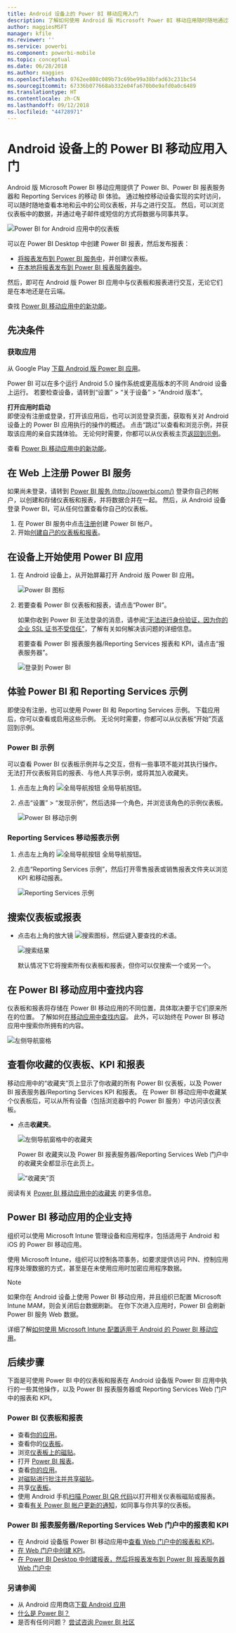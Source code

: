 ```yaml
---
title: Android 设备上的 Power BI 移动应用入门
description: 了解如何使用 Android 版 Microsoft Power BI 移动应用随时随地通过移动设备访问本地和云中的业务信息。
author: maggiesMSFT
manager: kfile
ms.reviewer: ''
ms.service: powerbi
ms.component: powerbi-mobile
ms.topic: conceptual
ms.date: 06/28/2018
ms.author: maggies
ms.openlocfilehash: 0762ee808c089b73c69be99a38bfad63c231bc54
ms.sourcegitcommit: 67336b077668ab332e04fa670b0e9afd0a0c6489
ms.translationtype: HT
ms.contentlocale: zh-CN
ms.lasthandoff: 09/12/2018
ms.locfileid: "44728971"
---
```

# <a name="get-started-with-the-power-bi-mobile-app-on-android-devices"></a>Android 设备上的 Power BI 移动应用入门
Android 版 Microsoft Power BI 移动应用提供了 Power BI、Power BI 报表服务器和 Reporting Services 的移动 BI 体验。 通过触控移动设备实现的实时访问，可以随时随地查看本地和云中的公司仪表板，并与之进行交互。 然后，可以浏览仪表板中的数据，并通过电子邮件或短信的方式将数据与同事共享。 

![Power BI for Android 应用中的仪表板](./media/mobile-android-app-get-started/power-bi-android-dashboard-optimized-090117.png)

可以在 Power BI Desktop 中创建 Power BI 报表，然后发布报表：

* [将报表发布到 Power BI 服务中](../../power-bi-overview.md)，并创建仪表板。
* [在本地将报表发布到 Power BI 报表服务器中](../../report-server/quickstart-create-powerbi-report.md)。

然后，即可在 Android 版 Power BI 应用中与仪表板和报表进行交互，无论它们是在本地还是在云端。

查找 [Power BI 移动应用中的新功能](../../mobile-whats-new-in-the-mobile-apps.md)。

## <a name="prerequisites"></a>先决条件

### <a name="get-the-app"></a>获取应用

从 Google Play [下载 Android 版 Power BI 应用](http://go.microsoft.com/fwlink/?LinkID=544867)。
  
Power BI 可以在多个运行 Android 5.0 操作系统或更高版本的不同 Android 设备上运行。 若要检查设备，请转到“设置” > “关于设备” > “Android 版本”。 

**打开应用时启动**    
即使没有注册或登录，打开该应用后，也可以浏览登录页面，获取有关对 Android 设备上的 Power BI 应用执行的操作的概述。 点击“跳过”以查看和浏览示例，并获取该应用的亲自实践体验。 无论何时需要，你都可以从仪表板主页[返回到示例](mobile-android-app-get-started.md#try-the-power-bi-and-reporting-services-samples)。

查看 [Power Bi 移动应用中的新功能](../../mobile-whats-new-in-the-mobile-apps.md)。

## <a name="sign-up-for-the-power-bi-service-on-the-web"></a>在 Web 上注册 Power BI 服务
如果尚未登录，请转到 [Power BI 服务 (http://powerbi.com/)](http://powerbi.com/) 登录你自己的帐户，以创建和存储仪表板和报表，并将数据合并在一起。 然后，从 Android 设备登录 Power BI，可从任何位置查看你自己的仪表板。

1. 在 Power BI 服务中点击[注册](http://go.microsoft.com/fwlink/?LinkID=513879)创建 Power BI 帐户。
2. 开始[创建自己的仪表板和报表](../../service-get-started.md)。

## <a name="get-started-with-the-power-bi-app-on-your-device"></a>在设备上开始使用 Power BI 应用
1. 在 Android 设备上，从开始屏幕打开 Android 版 Power BI 应用。
   
   ![Power BI 图标](./media/mobile-android-app-get-started/power-bi-logo-android.png)
2. 若要查看 Power BI 仪表板和报表，请点击“Power BI”。  
   
   如果你收到 Power BI 无法登录的消息，请参阅[“无法进行身份验证，因为你的企业 SSL 证书不受信任”](mobile-android-app-error-corporate-ssl-account-is-untrusted.md)，了解有关如何解决该问题的详细信息。

   若要查看 Power BI 报表服务器/Reporting Services 报表和 KPI，请点击“报表服务器”。
   
   ![登录到 Power BI](./media/mobile-android-app-get-started/power-bi-connect-to-login.png)

## <a name="try-the-power-bi-and-reporting-services-samples"></a>体验 Power BI 和 Reporting Services 示例
即使没有注册，也可以使用 Power BI 和 Reporting Services 示例。 下载应用后，你可以查看或启用这些示例。 无论何时需要，你都可以从仪表板“开始”页返回到示例。

### <a name="power-bi-samples"></a>Power BI 示例
可以查看 Power BI 仪表板示例并与之交互，但有一些事项不能对其执行操作。 无法打开仪表板背后的报表、与他人共享示例，或将其加入收藏夹。

1. 点击左上角的 ![全局导航按钮 ](././media/mobile-android-app-get-started/power-bi-android-options-icon.png) 全局导航按钮。
2. 点击“设置” > “发现示例”，然后选择一个角色，并浏览该角色的示例仪表板。  
   
   ![Power BI 移动示例](./media/mobile-android-app-get-started/power-bi-android-power-bi-samples.png)

### <a name="reporting-services-mobile-report-samples"></a>Reporting Services 移动报表示例
1. 点击左上角的 ![全局导航按钮 ](././media/mobile-android-app-get-started/power-bi-android-options-icon.png) 全局导航按钮。
2. 点击“Reporting Services 示例”，然后打开零售报表或销售报表文件夹以浏览 KPI 和移动报表。
   
   ![Reporting Services 示例](./media/mobile-android-app-get-started/power-bi-android-reporting-services-samples.png)

## <a name="search-for-a-dashboard-or-report"></a>搜索仪表板或报表
* 点击右上角的放大镜 ![搜索图标](./media/mobile-android-app-get-started/power-bi-ipad-search-icon.png)，然后键入要查找的术语。
  
    ![搜索结果](./media/mobile-android-app-get-started/power-bi-android-tablet-search.png)
  
    默认情况下它将搜索所有仪表板和报表，但你可以仅搜索一个或另一个。

## <a name="find-your-content-in-the-power-bi-mobile-apps"></a>在 Power BI 移动应用中查找内容
仪表板和报表将存储在 Power BI 移动应用的不同位置，具体取决要于它们原来所在的位置。 了解如何[在移动应用中查找内容](../../mobile-apps-quickstart-view-dashboard-report.md)。 此外，可以始终在 Power BI 移动应用中搜索你所拥有的内容。 

![左侧导航窗格](./media/mobile-android-app-get-started/power-bi-mobile-new-nav-no-numbers.png)

## <a name="view-your-favorite-dashboards-kpis-and-reports"></a>查看你收藏的仪表板、KPI 和报表
移动应用中的“收藏夹”页上显示了你收藏的所有 Power BI 仪表板，以及 Power BI 报表服务器/Reporting Services KPI 和报表。 在 Power BI 移动应用中收藏某个仪表板后，可以从所有设备（包括浏览器中的 Power BI 服务）中访问该仪表板。 

* 点击**收藏夹**。
  
   ![左侧导航窗格中的收藏夹](./media/mobile-android-app-get-started/power-bi-android-favorite-left-nav.png)
  
   Power BI 收藏夹以及 Power BI 报表服务器/Reporting Services Web 门户中的收藏夹全都显示在此页上。
  
   ![“收藏夹”页](./media/mobile-android-app-get-started/power-bi-android-favorites-callouts.png)

阅读有关 [Power BI 移动应用中的收藏夹](mobile-apps-favorites.md) 的更多信息。

## <a name="enterprise-support-for-the-power-bi-mobile-apps"></a>Power BI 移动应用的企业支持
组织可以使用 Microsoft Intune 管理设备和应用程序，包括适用于 Android 和 iOS 的 Power BI 移动应用。

使用 Microsoft Intune，组织可以控制各项事务，如要求提供访问 PIN、控制应用程序处理数据的方式，甚至是在未使用应用时加密应用程序数据。

> [!NOTE]
> 如果你在 Android 设备上使用 Power BI 移动应用，并且组织已配置 Microsoft Intune MAM，则会关闭后台数据刷新。 在你下次进入应用时，Power BI 会刷新 Power BI 服务 Web 数据。
> 
> 

详细了解[如何使用 Microsoft Intune 配置适用于 Android 的 Power BI 移动应用](../../service-admin-mobile-intune.md)。 

## <a name="next-steps"></a>后续步骤
下面是可使用 Power BI 中的仪表板和报表在 Android 设备版 Power BI 应用中执行的一些其他操作，以及 Power BI 报表服务器或 Reporting Services Web 门户中的报表和 KPI。

### <a name="power-bi-dashboards-and-reports"></a>Power BI 仪表板和报表
* 查看[你的应用](../../service-install-use-apps.md)。
* 查看你的[仪表板](../../mobile-apps-view-dashboard.md)。
* 浏览[仪表板上的磁贴](../../mobile-tiles-in-the-mobile-apps.md)。
* 打开 [Power BI 报表](../../mobile-reports-in-the-mobile-apps.md)。
* 查看[你的应用](../../service-install-use-apps.md)。
* [对磁贴进行批注并共享磁贴](mobile-annotate-and-share-a-tile-from-the-mobile-apps.md)。
* 共享[仪表板](../../mobile-share-dashboard-from-the-mobile-apps.md)。
* 使用 Android 手机[扫描 Power BI QR 代码](../../mobile-apps-qr-code.md)以打开相关仪表板磁贴或报表。 
* 查看[有关 Power BI 帐户更新的通知](../../mobile-apps-notification-center.md)，如同事与你共享的仪表板。

### <a name="reports-and-kpis-on-the-power-bi-report-server-and-reporting-services-web-portals"></a>Power BI 报表服务器/Reporting Services Web 门户中的报表和 KPI
* 在 Android 设备版 Power BI 移动应用中[查看 Web 门户中的报表和 KPI](mobile-app-ssrs-kpis-mobile-on-premises-reports.md)。
* [在 Web 门户中创建 KPI](https://docs.microsoft.com/sql/reporting-services/working-with-kpis-in-reporting-services)。
* [在 Power BI Desktop 中创建报表，然后将报表发布到 Power BI 报表服务器 Web 门户中](../../report-server/quickstart-create-powerbi-report.md)

### <a name="see-also"></a>另请参阅
* 从 Android 应用商店[下载 Android 应用](http://go.microsoft.com/fwlink/?LinkID=544867)
* [什么是 Power BI？](../../power-bi-overview.md)
* 是否有任何问题？ [尝试咨询 Power BI 社区](http://community.powerbi.com/)


